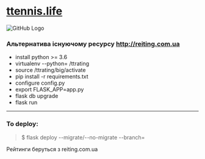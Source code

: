 # [ttennis.life ](ttennis.life)
![GitHub Logo](https://github.com/vitaliylevitskiand/ttrating/blob/master/static/img/logo.png?raw=true)

### Альтернатива існуючому ресурсу <http://reiting.com.ua>

 - install python >= 3.6
 - virtualenv --python=<python> <path>/ttrating
 - source <path>/ttrating/big/activate
 - pip install -r requirements.txt
 - configure config.py
 - export FLASK_APP=app.py
 - flask db upgrade
 - flask run
---
### To deploy:
>$ flask deploy --migrate/--no-migrate --branch=<branch>

Рейтинги беруться з reiting.com.ua